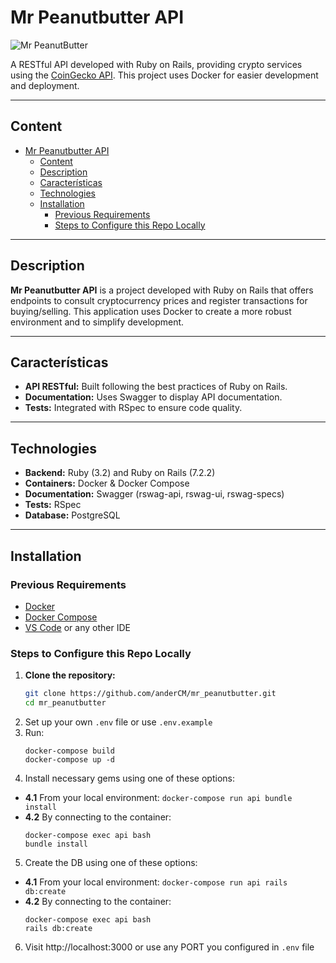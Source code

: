 # Mr Peanutbutter API
![Mr PeanutButter](https://static.wikia.nocookie.net/bojackhorseman/images/4/4b/Mr._Peanutbutter_casual.png/revision/latest?cb=20190314203721)


A RESTful API developed with Ruby on Rails, providing crypto services using the [CoinGecko API](https://docs.coingecko.com/reference/introduction). This project uses Docker for easier development and deployment.

---

## Content

- [Mr Peanutbutter API](#mr-peanutbutter-api)
  - [Content](#content)
  - [Description](#description)
  - [Características](#características)
  - [Technologies](#technologies)
  - [Installation](#installation)
    - [Previous Requirements](#previous-requirements)
    - [Steps to Configure this Repo Locally](#steps-to-configure-this-repo-locally)

---

## Description

**Mr Peanutbutter API** is a project developed with Ruby on Rails that offers endpoints to consult cryptocurrency prices and register transactions for buying/selling. This application uses Docker to create a more robust environment and to simplify development.

---

## Características

- **API RESTful:** Built following the best practices of Ruby on Rails.
- **Documentation:** Uses Swagger to display API documentation.
- **Tests:** Integrated with RSpec to ensure code quality.

---

## Technologies

- **Backend:** Ruby (3.2) and Ruby on Rails (7.2.2)
- **Containers:** Docker & Docker Compose
- **Documentation:** Swagger (rswag-api, rswag-ui, rswag-specs)
- **Tests:** RSpec
- **Database:** PostgreSQL

---

## Installation

### Previous Requirements

- [Docker](https://www.docker.com/get-started)
- [Docker Compose](https://docs.docker.com/compose/install/)
- [VS Code](https://code.visualstudio.com/) or any other IDE

### Steps to Configure this Repo Locally

1. **Clone the repository:**
   ```bash
   git clone https://github.com/anderCM/mr_peanutbutter.git
   cd mr_peanutbutter

2. Set up your own `.env` file or use `.env.example`
3. Run:
    ```
    docker-compose build
    docker-compose up -d

4. Install necessary gems using one of these options:
  - **4.1** From your local environment: `docker-compose run api bundle install`
  - **4.2** By connecting to the container:
      ```
      docker-compose exec api bash
      bundle install
5. Create the DB using one of these options:
  - **4.1** From your local environment: `docker-compose run api rails db:create`
  - **4.2** By connecting to the container:
      ```
      docker-compose exec api bash
      rails db:create

6. Visit http://localhost:3000 or use any PORT you configured in `.env` file